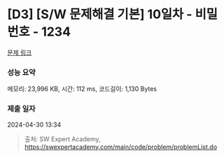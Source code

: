 # [D3] [S/W 문제해결 기본] 10일차 - 비밀번호 - 1234 

[문제 링크](https://swexpertacademy.com/main/code/problem/problemDetail.do?contestProbId=AV14_DEKAJcCFAYD) 

### 성능 요약

메모리: 23,996 KB, 시간: 112 ms, 코드길이: 1,130 Bytes

### 제출 일자

2024-04-30 13:34



> 출처: SW Expert Academy, https://swexpertacademy.com/main/code/problem/problemList.do